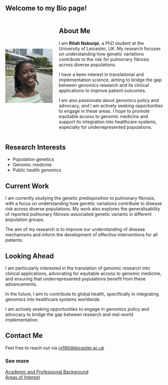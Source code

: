## Welcome to my Bio page! 
  
<div style="display: flex; align-items: center;">
  <img src="./profile.jpg" alt="Profile Picture" width="150" style="margin-right: 20px;" />

  <div>
  <h2>About Me</h2>
  <p>
    I am <strong>Ritah Nabunje</strong>, a PhD student at the University of Leicester, UK. My research focuses on understanding how genetic variations contribute to the risk for pulmonary fibrosis across diverse populations.
  </p>
  <p>
    I have a keen interest in translational and implementation science, aiming to bridge the gap between genomics research and its clinical applications to improve patient outcomes.
  </p>
  <p>
    I am also passionate about genomics policy and advocacy, and I am actively seeking opportunities to engage in these areas. I hope to promote equitable access to genomic medicine and support its integration into healthcare systems, especially for underrepresented populations.
  </p>
  </div>
</div>


## Research Interests
- Population genetics
- Genomic medicine
- Public health genomics

## Current Work
I am currently studying the genetic predisposition to pulmonary fibrosis, with a focus on understanding how genetic variations contribute to disease risk across diverse populations. My work also explores the generalisability of reported pulmonary fibrosis-associated genetic variants in different population groups.  

The aim of my research is to improve our understanding of disease mechanisms and inform the development of effective interventions for all patients. 

## Looking Ahead
I am particularly interested in the translation of genomic research into clinical applications, advocating for equitable access to genomic medicine, and ensuring that underrepresented populations benefit from these advancements.

In the future, I aim to contribute to global health, specifically in integrating genomics into healthcare systems worldwide. 

I am actively seeking opportunities to engage in genomics policy and advocacy to bridge the gap between research and real-world implementation.

## Contact Me
Feel free to reach out via [rn180@leicester.ac.uk](mailto:rn180@leicester.ac.uk) 

### See more  
[Academic and Professional Background](./background.md)  
[Areas of Interest](./interests.md)
